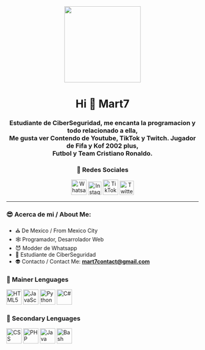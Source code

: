 <div id="header" align="center">
  <img src="https://media2.giphy.com/media/7uDtQm2jKdS0VGLg46/giphy.gif?cid=ecf05e47azsdw2vi5ikt8jw7vdha06l3vpcz11hkwys9mufx&ep=v1_gifs_search&rid=giphy.gif&ct=g" width="200px">
  <h1 align="center"> Hi 👋 Mart7 </h1>
  <h3 align="center"> Estudiante de CiberSeguridad, me encanta la programacion y todo relacionado a ella, <br>
           Me gusta ver Contendo de Youtube, TikTok y Twitch. Jugador de Fifa y Kof 2002 plus, <br>
           Futbol y Team Cristiano Ronaldo.
  </h3> 
  <div align="center">
    <h3>👻 Redes Sociales </h3>
      <a href="https://wa.me/527761029302">
        <img src="https://upload.wikimedia.org/wikipedia/commons/thumb/6/6b/WhatsApp.svg/767px-WhatsApp.svg.png" width="40" height="40" title="Whatsapp"></a>
   <a href="https://www.instagram.com/geovx_lg/">
        <img src="https://upload.wikimedia.org/wikipedia/commons/thumb/e/e7/Instagram_logo_2016.svg/768px-Instagram_logo_2016.svg.png" width="35" height="35" title="Instagram"></a>
    <a href="https://www.tiktok.com/@stomps_bb?_t=8daFX5LyKwP&_r=1">
        <img src="https://www.svgrepo.com/show/327400/logo-tiktok.svg" width="40" height="40" title="TikTok"></a>
    <a href="https://twitter.com/GeovasYosoy?t=qAWYVHS0v319b0qlBVftxQ&s=09">
        <img src="https://upload.wikimedia.org/wikipedia/commons/thumb/6/6f/Logo_of_Twitter.svg/2491px-Logo_of_Twitter.svg.png" width="37" height="37" title="Twitter"></a>
  </div>
</div>

---
### 😎 Acerca de mi / About Me:
- ⛪ De Mexico / From Mexico City
- 🕸 Programador, Desarrolador Web
- 😈 Modder de Whatsapp
- 👾 Estudiante de CiberSeguridad
- 👽 Contacto / Contact Me: **mart7contact@gmail.com**

 <div align="left">
    <h3>🦴 Mainer Lenguages </h3>
    <img src="https://upload.wikimedia.org/wikipedia/commons/thumb/6/61/HTML5_logo_and_wordmark.svg/2048px-HTML5_logo_and_wordmark.svg.png" width="40" height="40" title="HTML5">
   <img src="https://cdn.worldvectorlogo.com/logos/javascript-1.svg" width="40" height="40" title="JavaScript">
   <img src="https://upload.wikimedia.org/wikipedia/commons/thumb/c/c3/Python-logo-notext.svg/1869px-Python-logo-notext.svg.png" width="40" height="40" title="Python">
   <img src="https://cdn.worldvectorlogo.com/logos/c--4.svg" width="40" height="40" title="C#">
  </div>

  <div align="left">
    <h3>🦾 Secondary Lenguages </h3>
    <img src="https://upload.wikimedia.org/wikipedia/commons/thumb/d/d5/CSS3_logo_and_wordmark.svg/1452px-CSS3_logo_and_wordmark.svg.png" width="40" height="40" title="CSS">
   <img src="https://upload.wikimedia.org/wikipedia/commons/thumb/2/27/PHP-logo.svg/2560px-PHP-logo.svg.png" width="40" height="40" title="PHP">
   <img src="https://seeklogo.com/images/J/java-logo-7F8B35BAB3-seeklogo.com.png" width="40" height="40" title="Java">
   <img src="https://upload.wikimedia.org/wikipedia/commons/thumb/4/4b/Bash_Logo_Colored.svg/1200px-Bash_Logo_Colored.svg.png" width="40" height="40" title="Bash">
  </div>
